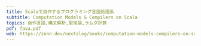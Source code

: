 ```yaml
---
title: Scalaで自作するプログラミング言語処理系
subtitle: Computation Models & Compilers on Scala
topics: 自作言語,構文解析,型推論,ラムダ計算
pdf: fava.pdf
web: https://zenn.dev/nextzlog/books/computation-models-compilers-on-scala
---
```

